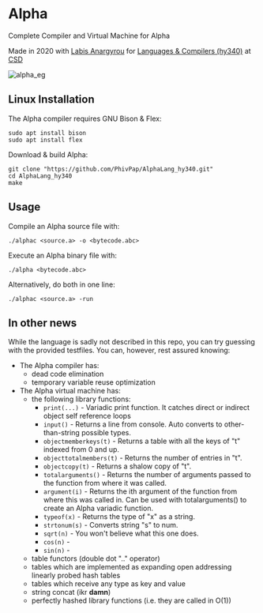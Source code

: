 # Alpha
Complete Compiler and Virtual Machine for Alpha

Made in 2020 with [Labis Anargyrou](https://github.com/LabisAnargyrou) for [Languages & Compilers (hy340)](https://www.csd.uoc.gr/~hy340/) at [CSD](https://www.csd.uoc.gr/)

![alpha_eg](https://user-images.githubusercontent.com/74933714/213876781-1c1a591f-a4c4-4276-b32e-fd575740e0c6.png)



## Linux Installation
The Alpha compiler requires GNU Bison & Flex:
```
sudo apt install bison
sudo apt install flex
```
Download & build Alpha:
```
git clone "https://github.com/PhivPap/AlphaLang_hy340.git"
cd AlphaLang_hy340
make
```

## Usage
Compile an Alpha source file with:
```
./alphac <source.a> -o <bytecode.abc>
```
Execute an Alpha binary file with:
```
./alpha <bytecode.abc>
```

Alternatively, do both in one line:
```
./alphac <source.a> -run
```

## In other news
While the language is sadly not described in this repo, you can try guessing with the provided testfiles. You can, however, rest assured knowing:
* The Alpha compiler has:
  * dead code elimination
  * temporary variable reuse optimization
* The Alpha virtual machine has:
  * the following library functions: 
    * ``print(...)`` - Variadic print function. It catches direct or indirect object self reference loops
    * ``input()`` - Returns a line from console. Auto converts to other-than-string possible types.
    * ``objectmemberkeys(t)`` - Returns a table with all the keys of "t" indexed from 0 and up.
    * ``objecttotalmembers(t)`` - Returns the number of entries in "t".
    * ``objectcopy(t)`` - Returns a shalow copy of "t".
    * ``totalarguments()`` - Returns the number of arguments passed to the function from where it was called.
    * ``argument(i)`` - Returns the ith argument of the function from where this was called in. Can be used with totalarguments() to create an Alpha variadic function.
    * ``typeof(x)`` - Returns the type of "x" as a string.
    * ``strtonum(s)`` - Converts string "s" to num.
    * ``sqrt(n)`` - You won't believe what this one does.
    * ``cos(n)`` -
    * ``sin(n)`` -
  * table functors (double dot ".." operator)
  * tables which are implemented as expanding open addressing linearly probed hash tables
  * tables which receive any type as key and value
  * string concat (ikr **damn**)
  * perfectly hashed library functions (i.e. they are called in O(1))
